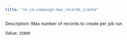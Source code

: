 ```yaml
---
title: "sn_ca.campaign.max_records_create"
---
```


Description: Max number of records to create per job run

Value: `25000`